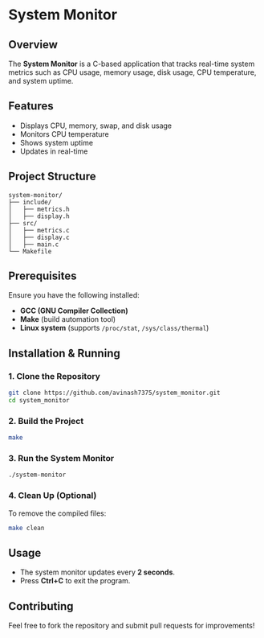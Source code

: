 # System Monitor

## Overview
The **System Monitor** is a C-based application that tracks real-time system metrics such as CPU usage, memory usage, disk usage, CPU temperature, and system uptime.

## Features
- Displays CPU, memory, swap, and disk usage
- Monitors CPU temperature
- Shows system uptime
- Updates in real-time

## Project Structure
```
system-monitor/
├── include/
│   ├── metrics.h
│   ├── display.h
├── src/
│   ├── metrics.c
│   ├── display.c
│   ├── main.c
└── Makefile
```

## Prerequisites
Ensure you have the following installed:
- **GCC (GNU Compiler Collection)**
- **Make** (build automation tool)
- **Linux system** (supports `/proc/stat`, `/sys/class/thermal`)

## Installation & Running

### 1. Clone the Repository
```sh
git clone https://github.com/avinash7375/system_monitor.git
cd system_monitor
```

### 2. Build the Project
```sh
make
```

### 3. Run the System Monitor
```sh
./system-monitor
```

### 4. Clean Up (Optional)
To remove the compiled files:
```sh
make clean
```

## Usage
- The system monitor updates every **2 seconds**.
- Press **Ctrl+C** to exit the program.

## Contributing
Feel free to fork the repository and submit pull requests for improvements!

